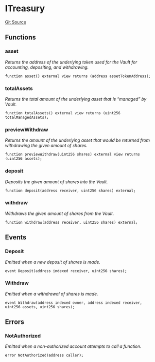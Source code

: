 # ITreasury
[Git Source](https://github.com/w3b3d3v/valocracy-contracts/blob/cc23733bef36f5764ced212bbe0dc6dc3badbf1c/src/interfaces/ITreasury.sol)


## Functions
### asset

*Returns the address of the underlying token used for the Vault
for accounting, depositing, and withdrawing.*


```solidity
function asset() external view returns (address assetTokenAddress);
```

### totalAssets

*Returns the total amount of the underlying asset that is “managed”
by Vault.*


```solidity
function totalAssets() external view returns (uint256 totalManagedAssets);
```

### previewWithdraw

*Returns the amount of the underlying asset that would be returned
from withdrawing the given amount of shares.*


```solidity
function previewWithdraw(uint256 shares) external view returns (uint256 assets);
```

### deposit

*Deposits the given amount of shares into the Vault.*


```solidity
function deposit(address receiver, uint256 shares) external;
```

### withdraw

*Withdraws the given amount of shares from the Vault.*


```solidity
function withdraw(address receiver, uint256 shares) external;
```

## Events
### Deposit
*Emitted when a new deposit of shares is made.*


```solidity
event Deposit(address indexed receiver, uint256 shares);
```

### Withdraw
*Emitted when a withdrawal of shares is made.*


```solidity
event Withdraw(address indexed owner, address indexed receiver, uint256 assets, uint256 shares);
```

## Errors
### NotAuthorized
*Emitted when a non-authorized account attempts to call a function.*


```solidity
error NotAuthorized(address caller);
```

